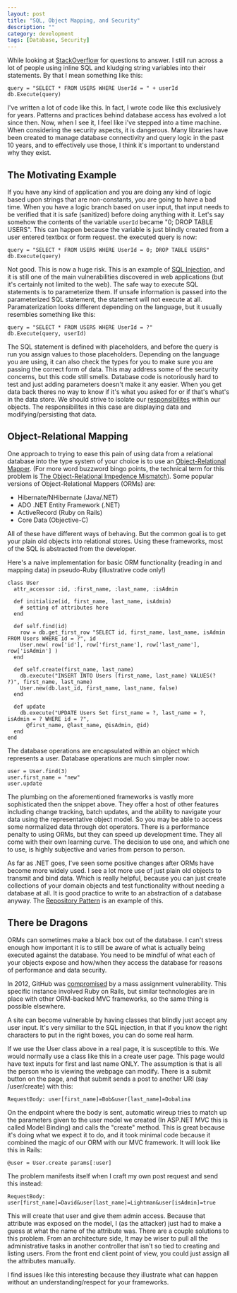 ```yaml
---
layout: post
title: "SQL, Object Mapping, and Security"
description: ""
category: development
tags: [Database, Security]
---
```

While looking at [StackOverflow](http://www.stackoverflow.com/) for questions to answer.  I still run across a lot of people using inline SQL and kludging string variables into their statements. By that I mean something like this:

    query = "SELECT * FROM USERS WHERE UserId = " + userId 
	db.Execute(query)

I've written a lot of code like this.  In fact, I wrote code like this exclusively for years.  Patterns and practices behind database access has evolved a lot since then.  Now, when I see it, I feel like i've stepped into a time machine.  When considering the security aspects, it is dangerous.  Many libraries have been created to manage database connectivity and query logic in the past 10 years, and to effectively use those, I think it's important to understand why they exist.

The Motivating Example
-----
If you have any kind of application and you are doing any kind of logic based upon strings that are non-constants, you are going to have a bad time.  When you have a logic branch based on user input, that input needs to be verified that it is safe (sanitized) before doing anything with it.  Let's say somehow the contents of the variable `userId` became "0; DROP TABLE USERS".  This can happen because the variable is just blindly created from a user entered textbox or form request. the executed query is now:

	query = "SELECT * FROM USERS WHERE UserId = 0; DROP TABLE USERS"
	db.Execute(query)

Not good.  This is now a huge risk.  This is an example of [SQL Injection](http://en.wikipedia.org/wiki/SQL_injection), and it is still one of the main vulnerabilities discovered in web applications (but it's certainly not limited to the web).  The safe way to execute SQL statements is to parameterize them.  If unsafe information is passed into the parameterized SQL statement, the statement will not execute at all. Paramaterization looks different depending on the language, but it usually resembles something like this:

	query = "SELECT * FROM USERS WHERE UserId = ?"
	db.Execute(query, userId) 

The SQL statement is defined with placeholders, and before the query is run you assign values to those placeholders.  Depending on the language you are using, it can also check the types for you to make sure you are passing the correct form of data. This may address some of the security concerns, but this code still smells.  Database code is notoriously hard to test and just adding parameters doesn't make it any easier.  When you get data back theres no way to know if it's what you asked for or if that's what's in the data store.  We should strive to isolate our [responsibilites](http://autoincomplete.com/2013/05/29/SOLID-SRP-2-of-6/) within our objects.  The responsibilites in this case are displaying data and modifying/persisting that data.

Object-Relational Mapping
---
One approach to trying to ease this pain of using data from a relational database into the type system of your choice is to use an [Object-Relational Mapper](http://en.wikipedia.org/wiki/Object-relational_mapping).  (For more word buzzword bingo points, the technical term for this problem is [The Object-Relational Impedence Mismatch](http://en.wikipedia.org/wiki/Object-relational_impedance_mismatch)).  Some popular versions of Object-Relational Mappers (ORMs) are:

* Hibernate/NHibernate (Java/.NET)
* ADO .NET Entity Framework (.NET)
* ActiveRecord (Ruby on Rails)
* Core Data (Objective-C)

All of these have different ways of behaving.  But the common goal is to get your plain old objects into relational stores.  Using these frameworks, most of the SQL is abstracted from the developer.  

Here's a naive implementation for basic ORM functionality (reading in and mapping data) in pseudo-Ruby (illustrative code only!)

	class User
	  attr_accessor :id, :first_name, :last_name, :isAdmin
      
	  def initialize(id, first_name, last_name, isAdmin)
	    # setting of attributes here
	  end
      
	  def self.find(id)
	    row = db.get_first_row "SELECT id, first_name, last_name, isAdmin FROM Users WHERE id = ?", id
	    User.new( row['id'], row['first_name'], row['last_name'], row['isAdmin'] )  
	  end
      
      def self.create(first_name, last_name)
        db.execute("INSERT INTO Users (first_name, last_name) VALUES(? ?)", first_name, last_name)
        User.new(db.last_id, first_name, last_name, false)
      end
      
	  def update
	    db.execute("UPDATE Users Set first_name = ?, last_name = ?, isAdmin = ? WHERE id = ?",
	      @first_name, @last_name, @isAdmin, @id)
	  end
	end

The database operations are encapsulated within an object which represents a user. Database operations are much simpler now: 

	user = User.find(3)
	user.first_name = "new"
	user.update

The plumbing on the aforementioned frameworks is vastly more sophisticated then the snippet above.  They offer a host of other features including change tracking, batch updates, and the ability to navigate your data using the representative object model.  So you may be able to access some normalized data through dot operators. There is a performance penalty to using ORMs, but they can speed up development time.  They all come with their own learning curve. The decision to use one, and which one to use, is highly subjective and varies from person to person.

As far as .NET goes, I've seen some positive changes after ORMs have become more widely used.  I see a lot more use of just plain old objects to transmit and bind data.  Which is really helpful, because you can just create collections of your domain objects and test functionality without needing a database at all.  It is good practice to write to an abstraction of a database anyway.  The [Repository Pattern](http://martinfowler.com/eaaCatalog/repository.html) is an example of this. 

There be Dragons
---
ORMs can sometimes make a black box out of the database.  I can't stress enough how important it is to still be aware of what is actually being executed against the database.  You need to be mindful of what each of your objects expose and how/when they access the database for reasons of performance and data security.

In 2012, GitHub was [compromised](http://www.infoq.com/news/2012/03/GitHub-Compromised) by a mass assignment vulnerability.  This specific instance involved Ruby on Rails, but similar technologies are in place with other ORM-backed MVC frameworks, so the same thing is possible elsewhere.

A site can become vulnerable by having classes that blindly just accept any user input.  It's very similiar to the SQL injection, in that if you know the right characters to put in the right boxes, you can do some real harm.

If we use the User class above in a real page, it is susceptible to this. We would normally use a class like this in a create user page.  This page would have text inputs for first and last name ONLY.  The assumption is that is all the person who is viewing the webpage can modify.  There is a submit button on the page, and that submit sends a post to another URI (say /user/create) with this:

	RequestBody: user[first_name]=Bob&user[last_name]=Dobalina

On the endpoint where the body is sent, automatic wireup tries to match up the parameters given to the user model we created (In ASP.NET MVC this is called Model Binding) and calls the "create" method.  This is great because it's doing what we expect it to do, and it took minimal code because it combined the magic of our ORM with our MVC framework.  It will look like this in Rails:

    @user = User.create params[:user]

The problem manifests itself when I craft my own post request and send this instead:

	RequestBody: user[first_name]=David&user[last_name]=Lightman&user[isAdmin]=true

This will create that user and give them admin access.  Because that attribute was exposed on the model, I (as the attacker) just had to make a guess at what the name of the attribute was.  There are a couple solutions to this problem.  From an architecture side, It may be wiser to pull all the administrative tasks in another controller that isn't so tied to creating and listing users.  From the front end client point of view, you could just assign all the attributes manually.

I find issues like this interesting because they illustrate what can happen without an understanding/respect for your frameworks.  